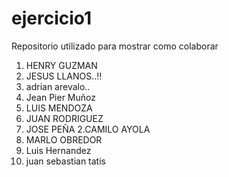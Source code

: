 # ejercicio1
Repositorio utilizado para mostrar como colaborar

1. HENRY GUZMAN
2. JESUS LLANOS..!!
3. adrian arevalo..
7. Jean Pier Muñoz
2. LUIS MENDOZA
4. JUAN RODRIGUEZ
9. JOSE PEÑA
2.CAMILO AYOLA
22. MARLO OBREDOR 
8. Luis Hernandez
24. juan sebastian tatis
